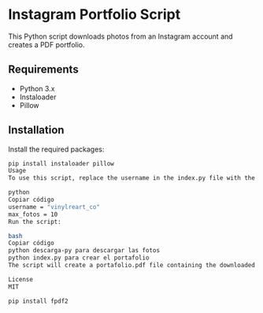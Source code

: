 # Instagram Portfolio Script

This Python script downloads photos from an Instagram account and creates a PDF portfolio.

## Requirements

- Python 3.x
- Instaloader
- Pillow

## Installation

Install the required packages:

```bash
pip install instaloader pillow
Usage
To use this script, replace the username in the index.py file with the Instagram username you want to download photos from. You can also adjust the max_fotos variable to change the number of photos downloaded.

python
Copiar código
username = "vinylreart_co"
max_fotos = 10
Run the script:

bash
Copiar código
python descarga-py para descargar las fotos
python index.py para crear el portafolio 
The script will create a portafolio.pdf file containing the downloaded photos.

License
MIT

pip install fpdf2
